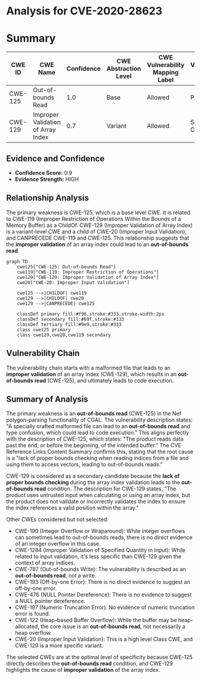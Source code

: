 # Analysis for CVE-2020-28623

# Summary
| CWE ID | CWE Name | Confidence | CWE Abstraction Level | CWE Vulnerability Mapping Label | CWE-Vulnerability Mapping Notes |
|---|---|---|---|---|---|
| CWE-125 | Out-of-bounds Read | 1.0 | Base | Allowed | Primary CWE |
| CWE-129 | Improper Validation of Array Index | 0.7 | Variant | Allowed | Secondary Candidate |

## Evidence and Confidence

*   **Confidence Score:** 0.9
*   **Evidence Strength:** HIGH

## Relationship Analysis
The primary weakness is CWE-125, which is a base level CWE. It is related to CWE-119 (Improper Restriction of Operations Within the Bounds of a Memory Buffer) as a ChildOf. CWE-129 (Improper Validation of Array Index) is a variant-level CWE and a child of CWE-20 (Improper Input Validation), and CANPRECEDE CWE-119 and CWE-125. This relationship suggests that the **improper validation** of an array index could lead to an **out-of-bounds read**.

```mermaid
graph TD
    cwe125["CWE-125: Out-of-bounds Read"]
    cwe119["CWE-119: Improper Restriction of Operations"]
    cwe129["CWE-129: Improper Validation of Array Index"]
    cwe20["CWE-20: Improper Input Validation"]
    
    cwe125 -->|CHILDOF| cwe119
    cwe129 -->|CHILDOF| cwe20
    cwe129 -->|CANPRECEDE| cwe125
    
    classDef primary fill:#f96,stroke:#333,stroke-width:2px
    classDef secondary fill:#69f,stroke:#333
    classDef tertiary fill:#9e9,stroke:#333
    class cwe125 primary
    class cwe129,cwe20,cwe119 secondary
```

## Vulnerability Chain
The vulnerability chain starts with a malformed file that leads to an **improper validation** of an array index (CWE-129), which results in an **out-of-bounds read** (CWE-125), and ultimately leads to code execution.

## Summary of Analysis
The primary weakness is an **out-of-bounds read** (CWE-125) in the Nef polygon-parsing functionality of CGAL. The vulnerability description states: "A specially crafted malformed file can lead to an **out-of-bounds read** and type confusion, which could lead to code execution." This aligns perfectly with the description of CWE-125, which states: "The product reads data past the end, or before the beginning, of the intended buffer." The CVE Reference Links Content Summary confirms this, stating that the root cause is a "lack of proper bounds checking when reading indices from a file and using them to access vectors, leading to out-of-bounds reads."

CWE-129 is considered as a secondary candidate because the **lack of proper bounds checking** during the array index validation leads to the **out-of-bounds read** condition. The description for CWE-129 states, "The product uses untrusted input when calculating or using an array index, but the product does not validate or incorrectly validates the index to ensure the index references a valid position within the array."

Other CWEs considered but not selected:
*   CWE-190 (Integer Overflow or Wraparound): While integer overflows can sometimes lead to out-of-bounds reads, there is no direct evidence of an integer overflow in this case.
*   CWE-1284 (Improper Validation of Specified Quantity in Input): While related to input validation, it's less specific than CWE-129 given the context of array indices.
*   CWE-787 (Out-of-bounds Write): The vulnerability is described as an **out-of-bounds read**, not a write.
*   CWE-193 (Off-by-one Error): There is no direct evidence to suggest an off-by-one error.
*   CWE-476 (NULL Pointer Dereference): There is no evidence to suggest a NULL pointer dereference.
*   CWE-197 (Numeric Truncation Error): No evidence of numeric truncation error is found.
*   CWE-122 (Heap-based Buffer Overflow): While the buffer may be heap-allocated, the core issue is an **out-of-bounds read**, not necessarily a heap overflow.
*   CWE-20 (Improper Input Validation): This is a high level Class CWE, and CWE-129 is a more specific variant.

The selected CWEs are at the optimal level of specificity because CWE-125 directly describes the **out-of-bounds read** condition, and CWE-129 highlights the cause of **improper validation** of the array index.
